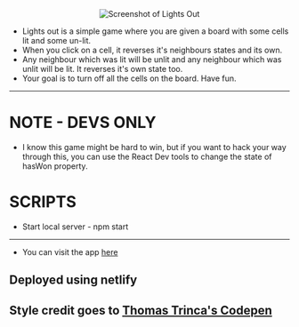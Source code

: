 <div style="text-align:center"><img alt="Screenshot of Lights Out" src="https://res.cloudinary.com/dqi9vy2o0/image/upload/v1559690272/screenshot-1.png" /></div>

-   Lights out is a simple game where you are given a board with some cells lit and some un-lit.
-   When you click on a cell, it reverses it's neighbours states and its own.
-   Any neighbour which was lit will be unlit and any neighbour which was unlit will be lit. It reverses it's own state too.
-   Your goal is to turn off all the cells on the board.
    Have fun.

---

# NOTE - DEVS ONLY

-   I know this game might be hard to win, but if you want to hack your way through this, you can use the React Dev tools to change the state of hasWon property.

# SCRIPTS

-   Start local server - npm start

---

-   You can visit the app [here](https://lights-out-portfolio.netlify.com/)

## Deployed using netlify

## Style credit goes to [Thomas Trinca's Codepen](https://codepen.io/Trinca/pen/NAvpWa)
